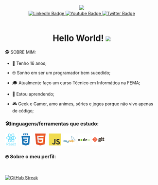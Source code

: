 <div id="header" align="center">
  <img src="https://saraiva89.com/cv/images/dev.gif" width="100"/>
</div>
<div id="badges" align="center">
<a href="www.linkedin.com/brunoww">
    <img src="https://img.shields.io/badge/LinkedIn-blue?style=for-the-badge&logo=linkedin&logoColor=white" alt="LinkedIn Badge" width="80"/>
  </a>
  <a href="https://youtube.com/channel/UCZdQRnuiLOcJcHDwwO8JTDQ">
    <img src="https://img.shields.io/badge/YouTube-red?style=for-the-badge&logo=youtube&logoColor=white" alt="Youtube Badge" width="78"/>
  </a>
  <a href="https://instagram.com/b_r_u_n_o76">
    <img src="https://img.shields.io/badge/instagram-%23E4405F.svg?&style=for-the-badge&logo=instagram&logoColor=white" alt="Twitter Badge" width="90"/>
  </a>
</div>
<div align="center">
<img src="https://komarev.com/ghpvc/?username=bruno918&style=flat-square&color=blue" alt=""/>
</div>
<h1 align="center">
  Hello World!
  <img src="https://media.giphy.com/media/hvRJCLFzcasrR4ia7z/giphy.gif" width="30"/>
</h1>

 🕵️ SOBRE MIM:  
 

 -  🙋 Tenho 16 anos;

 -  🤓 Sonho em ser um programador bem sucedido;

 -  🎓 Atualmente faço um curso Técnico em Informática na FEMA;

 - 🧠 Estou aprendendo;

 -  🎮 Geek e Gamer, amo animes, séries e jogos porque não vivo apenas de código;



### :hammer_and_wrench:linguagens/ferramentas que estudo:
  <img src="https://github.com/devicons/devicon/blob/master/icons/react/react-original-wordmark.svg" title="React" alt="React" width="40" height="40"/>&nbsp;
  <img src="https://github.com/devicons/devicon/blob/master/icons/css3/css3-plain-wordmark.svg"  title="CSS3" alt="CSS" width="40" height="40"/>&nbsp;
  <img src="https://github.com/devicons/devicon/blob/master/icons/html5/html5-original.svg" title="HTML5" alt="HTML" width="40" height="40"/>&nbsp;
  <img src="https://github.com/devicons/devicon/blob/master/icons/javascript/javascript-original.svg" title="JavaScript" alt="JavaScript" width="40" height="40"/>&nbsp;
  <img src="https://github.com/devicons/devicon/blob/master/icons/mysql/mysql-original-wordmark.svg" title="mysql"  alt="mysql" width="40" height="40"/>&nbsp;
  <img src="https://github.com/devicons/devicon/blob/master/icons/nodejs/nodejs-original-wordmark.svg" title="nodejs" alt="nodejs" width="40" height="40"/>&nbsp;
  <img src="https://github.com/devicons/devicon/blob/master/icons/git/git-original-wordmark.svg" title="Git" alt="Git" width="40" height="40"/>
</div>


 ### :fire: Sobre o meu perfil:
<br><br>
[![GitHub Streak](https://github-readme-streak-stats.herokuapp.com?user=bruno918&theme=dark&hide_border=true&date_format=j%20M%5B%20Y%5D&locale=pt-br)](https://git.io/streak-stats)


